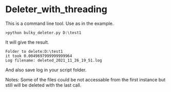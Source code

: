 # Deleter_with_threading

This is a command line tool.
Use as in the example.
```
>python bulky_deleter.py D:\test1
```

It will give the result.

```
Folder to delete:D:\test1
it took 0.0049697999999999964
Log filename: deleted_2021_11_26_19_51.log
```
And also save log in your script folder.

Notes: Some of the files could be not accessable from the first instance but still will be deleted with the last call.
